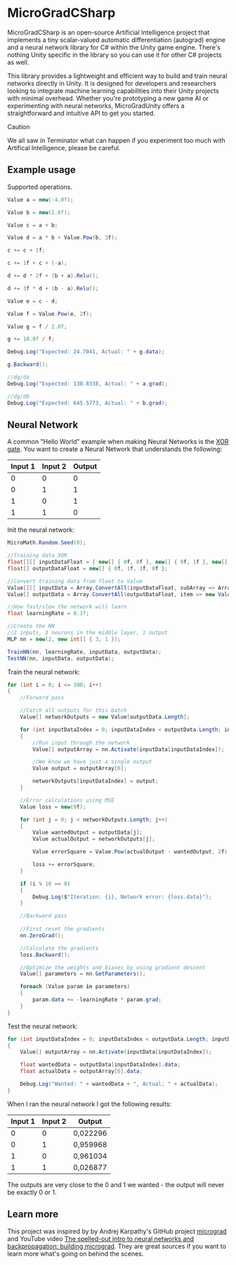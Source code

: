 # MicroGradCSharp

MicroGradCSharp is an open-source Artificial Intelligence project that implements a tiny scalar-valued automatic differentiation (autograd) engine and a neural network library for C# within the Unity game engine. There's nothing Unity specific in the library so you can use it for other C# projects as well.  

This library provides a lightweight and efficient way to build and train neural networks directly in Unity. It is designed for developers and researchers looking to integrate machine learning capabilities into their Unity projects with minimal overhead. Whether you're prototyping a new game AI or experimenting with neural networks, MicroGradUnity offers a straightforward and intuitive API to get you started.

> [!CAUTION]
> We all saw in Terminator what can happen if you experiment too much with Artifical Intelligence, please be careful.  


## Example usage

Supported operations.

```csharp
Value a = new(-4.0f);

Value b = new(2.0f);

Value c = a + b;

Value d = a * b + Value.Pow(b, 3f);

c += c + 1f;

c += 1f + c + (-a);

d += d * 2f + (b + a).Relu();

d += 3f * d + (b - a).Relu();

Value e = c - d;

Value f = Value.Pow(e, 2f);

Value g = f / 2.0f;

g += 10.0f / f;

Debug.Log("Expected: 24.7041, Actual: " + g.data);

g.Backward();

//dg/da
Debug.Log("Expected: 138.8338, Actual: " + a.grad);

//dg/db
Debug.Log("Expected: 645.5773, Actual: " + b.grad);
```


## Neural Network

A common "Hello World" example when making Neural Networks is the [XOR gate](https://en.wikipedia.org/wiki/XOR_gate). You want to create a Neural Network that understands the following:

| Input 1  | Input  2 | Output   |
| ---------| -------- | -------- |
| 0        | 0        | 0        |
| 0        | 1        | 1        |
| 1        | 0        | 1        |
| 1        | 1        | 0        |

Init the neural network:

```csharp
MicroMath.Random.Seed(0);

//Training data XOR
float[][] inputDataFloat = { new[] { 0f, 0f }, new[] { 0f, 1f }, new[] { 1f, 0f }, new[] { 1f, 1f } };
float[] outputDataFloat = new[] { 0f, 1f, 1f, 0f };

//Convert training data from float to Value
Value[][] inputData = Array.ConvertAll(inputDataFloat, subArray => Array.ConvertAll(subArray, item => new Value(item)));
Value[] outputData = Array.ConvertAll(outputDataFloat, item => new Value(item));

//How fast/slow the network will learn
float learningRate = 0.1f;

//Create the NN
//2 inputs, 3 neurons in the middle layer, 1 output
MLP nn = new(2, new int[] { 3, 1 });

TrainNN(nn, learningRate, inputData, outputData);
TestNN(nn, inputData, outputData);
```

Train the neural network:

```csharp
for (int i = 0; i <= 100; i++)
{
    //Forward pass

    //Catch all outputs for this batch
    Value[] networkOutputs = new Value[outputData.Length];

    for (int inputDataIndex = 0; inputDataIndex < outputData.Length; inputDataIndex++)
    {
        //Run input through the network
        Value[] outputArray = nn.Activate(inputData[inputDataIndex]);

        //We know we have just a single output
        Value output = outputArray[0];

        networkOutputs[inputDataIndex] = output;
    }

    //Error calculations using MSE
    Value loss = new(0f);

    for (int j = 0; j < networkOutputs.Length; j++)
    {
        Value wantedOutput = outputData[j];
        Value actualOutput = networkOutputs[j];

        Value errorSquare = Value.Pow(actualOutput - wantedOutput, 2f);

        loss += errorSquare;
    }

    if (i % 10 == 0)
    {
        Debug.Log($"Iteration: {i}, Network error: {loss.data}");
    }

    //Backward pass
	
    //First reset the gradients
    nn.ZeroGrad();

    //Calculate the gradients
    loss.Backward();

    //Optimize the weights and biases by using gradient descent
    Value[] parameters = nn.GetParameters();

    foreach (Value param in parameters)
    {
        param.data += -learningRate * param.grad;
    }
}
```

Test the neural network:

```csharp
for (int inputDataIndex = 0; inputDataIndex < outputData.Length; inputDataIndex++)
{
    Value[] outputArray = nn.Activate(inputData[inputDataIndex]);

    float wantedData = outputData[inputDataIndex].data;
    float actualData = outputArray[0].data;

    Debug.Log("Wanted: " + wantedData + ", Actual: " + actualData);
}
```

When I ran the neural network I got the following results:

| Input  1 | Input  2 | Output   |
| ---------| -------- | -------- |
| 0        | 0        | 0,022296 |
| 0        | 1        | 0,959968 |
| 1        | 0        | 0,961034 |
| 1        | 1        | 0,026877 |

The outputs are very close to the 0 and 1 we wanted - the output will never be exactly 0 or 1. 


## Learn more

This project was inspired by by Andrej Karpathy's GitHub project [micrograd](https://github.com/karpathy/micrograd) and YouTube video [The spelled-out intro to neural networks and backpropagation: building micrograd](https://www.youtube.com/watch?v=VMj-3S1tku0). They are great sources if you want to learn more what's going on behind the scenes. 
